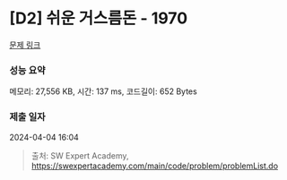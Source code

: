 # [D2] 쉬운 거스름돈 - 1970 

[문제 링크](https://swexpertacademy.com/main/code/problem/problemDetail.do?contestProbId=AV5PsIl6AXIDFAUq) 

### 성능 요약

메모리: 27,556 KB, 시간: 137 ms, 코드길이: 652 Bytes

### 제출 일자

2024-04-04 16:04



> 출처: SW Expert Academy, https://swexpertacademy.com/main/code/problem/problemList.do